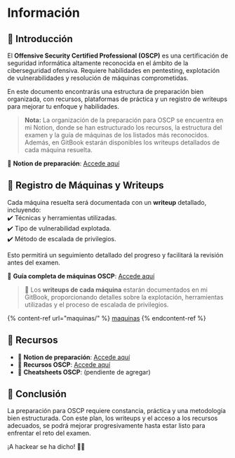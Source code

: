 # Información

## 📌 Introducción

El **Offensive Security Certified Professional (OSCP)** es una certificación de seguridad informática altamente reconocida en el ámbito de la ciberseguridad ofensiva. Requiere habilidades en pentesting, explotación de vulnerabilidades y resolución de máquinas comprometidas.

En este documento encontrarás una estructura de preparación bien organizada, con recursos, plataformas de práctica y un registro de writeups para mejorar tu enfoque y habilidades.

> **Nota:** La organización de la preparación para OSCP se encuentra en mi Notion, donde se han estructurado los recursos, la estructura del examen y la guía de máquinas de los listados más reconocidos.\
> Además, en GitBook estarán disponibles los writeups detallados de cada máquina resuelta.

📖 **Notion de preparación**: [Accede aquí](https://legend-penguin-a5d.notion.site/Preparaci-n-para-OSCP-e647672e82174eb7b5621b9fcc49ce9c)

## 📝 Registro de Máquinas y Writeups

Cada máquina resuelta será documentada con un **writeup** detallado, incluyendo:\
✔️ Técnicas y herramientas utilizadas.\
✔️ Tipo de vulnerabilidad explotada.\
✔️ Método de escalada de privilegios.

Esto permitirá un seguimiento detallado del progreso y facilitará la revisión antes del examen.

📌 **Guía completa de máquinas OSCP**: [Accede aquí](https://www.notion.so/Gu-a-de-m-quinas-OSCP-1b1faf5bfa5c80d099e5ca04247f465a?pvs=21)

> 📖 Los **writeups de cada máquina** estarán documentados en mi GitBook, proporcionando detalles sobre la explotación, herramientas utilizadas y el proceso de escalada de privilegios.

{% content-ref url="maquinas/" %}
[maquinas](maquinas/)
{% endcontent-ref %}

## 🔗 Recursos

* 📖 **Notion de preparación**: [Accede aquí](https://legend-penguin-a5d.notion.site/Preparaci-n-para-OSCP-e647672e82174eb7b5621b9fcc49ce9c)
* 📌 **Recursos OSCP**: [Accede aquí](https://www.notion.so/Recursos-OSCP-1b1faf5bfa5c8030adb2eb2c7564dc09?pvs=21)
* 📜 **Cheatsheets OSCP**: (pendiente de agregar)

## 🚀 Conclusión

La preparación para OSCP requiere constancia, práctica y una metodología bien estructurada. Con este plan, los writeups y el acceso a los recursos adecuados, se podrá mejorar progresivamente hasta estar listo para enfrentar el reto del examen.

¡A hackear se ha dicho! 🏴‍☠️
